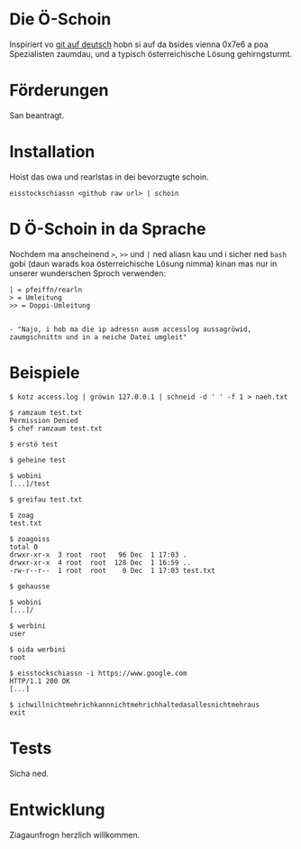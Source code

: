 # Die Ö-Schoin

Inspiriert vo [git auf deutsch](https://github.com/danielauener/git-auf-deutsch) hobn si auf da bsides vienna 0x7e6 a poa Spezialisten zaumdau, und a typisch österreichische Lösung gehirngsturmt.

# Förderungen

San beantragt.

# Installation

Hoist das owa und rearlstas in dei bevorzugte schoin.
```
eisstockschiassn <github raw url> | schoin
```

# D Ö-Schoin in da Sprache
Nochdem ma anscheinend `>`, `>>` und `|` ned aliasn kau und i sicher ned `bash` gobi (daun warads koa österreichische Lösung nimma) kinan mas nur in unserer wunderschen Sproch verwenden:
```
| = pfeiffn/rearln
> = Umleitung
>> = Doppi-Umleitung


- "Najo, i hob ma die ip adressn ausm accesslog aussagröwid, zaumgschnittn und in a neiche Datei umgleit"
```

# Beispiele

```
$ kotz access.log | gröwin 127.0.0.1 | schneid -d ' ' -f 1 > naeh.txt

$ ramzaum test.txt
Permission Denied
$ chef ramzaum test.txt

$ erstö test

$ geheine test

$ wobini
[...]/test

$ greifau test.txt

$ zoag
test.txt

$ zoagoiss
total 0
drwxr-xr-x  3 root  root   96 Dec  1 17:03 .
drwxr-xr-x  4 root  root  128 Dec  1 16:59 ..
-rw-r--r--  1 root  root    0 Dec  1 17:03 test.txt

$ gehausse

$ wobini
[...]/

$ werbini
user

$ oida werbini
root

$ eisstockschiassn -i https://www.google.com
HTTP/1.1 200 OK
[...]

$ ichwillnichtmehrichkannnichtmehrichhaltedasallesnichtmehraus
exit
```

# Tests
Sicha ned.

# Entwicklung
Ziagaunfrogn herzlich willkommen.